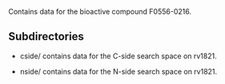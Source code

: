 Contains data for the bioactive compound F0556-0216.

## Subdirectories

- cside/ contains data for the C-side search space on rv1821.

- nside/ contains data for the N-side search space on rv1821.

